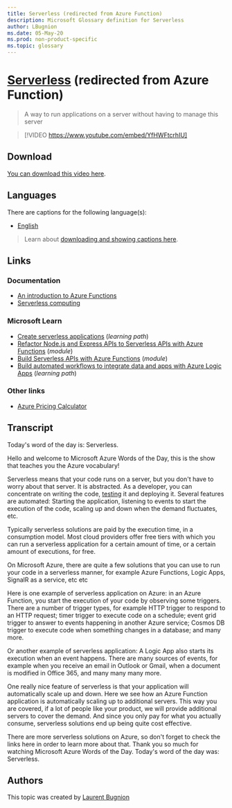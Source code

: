 ```yaml
---
title: Serverless (redirected from Azure Function)
description: Microsoft Glossary definition for Serverless
author: LBugnion
ms.date: 05-May-20
ms.prod: non-product-specific
ms.topic: glossary
---
```


# [Serverless](/glossary/topic/serverless/azure-function) (redirected from Azure Function)

> A way to run applications on a server without having to manage this server

> [!VIDEO https://www.youtube.com/embed/YfHWFtcrhIU]

## Download

[You can download this video here](https://msglossarystore.blob.core.windows.net/videos/serverless.en.mp4).

## Languages

There are captions for the following language(s):

- [English](https://msglossarystore.blob.core.windows.net/captions/serverless.en.en.srt)

> Learn about [downloading and showing captions here](/glossary/captions).

## Links

### Documentation

- [An introduction to Azure Functions](http://gslb.ch/446)
- [Serverless computing](http://gslb.ch/445)

### Microsoft Learn

- [Create serverless applications](http://gslb.ch/441) (*learning path*)
- [Refactor Node.js and Express APIs to Serverless APIs with Azure Functions](http://gslb.ch/442) (*module*)
- [Build Serverless APIs with Azure Functions](http://gslb.ch/443) (*module*)
- [Build automated workflows to integrate data and apps with Azure Logic Apps](http://gslb.ch/444) (*learning path*)

### Other links

- [Azure Pricing Calculator](http://gslb.ch/461)

## Transcript

Today's word of the day is: Serverless.

Hello and welcome to Microsoft Azure Words of the Day, this is the show that teaches you the Azure vocabulary!

Serverless means that your code runs on a server, but you don't have to worry about that server. It is abstracted. As a developer, you can concentrate on writing the code, [testing](/glossary/topic/test/testing) it and deploying it. Several features are automated: Starting the application, listening to events to start the execution of the code, scaling up and down when the demand fluctuates, etc.

Typically serverless solutions are paid by the execution time, in a consumption model. Most cloud providers offer free tiers with which you can run a serverless application for a certain amount of time, or a certain amount of executions, for free.

On Microsoft Azure, there are quite a few solutions that you can use to run your code in a serverless manner, for example Azure Functions, Logic Apps, SignalR as a service, etc etc

Here is one example of serverless application on Azure: in an Azure Function, you start the execution of your code by observing some triggers. There are a number of trigger types, for example HTTP trigger to respond to an HTTP request; timer trigger to execute code on a schedule; event grid trigger to answer to events happening in another Azure service; Cosmos DB trigger to execute code when something changes in a database; and many more.

Or another example of serverless application: A Logic App also starts its execution when an event happens. There are many sources of events, for example when you receive an email in Outlook or Gmail, when a document is modified in Office 365, and many many many more.

One really nice feature of serverless is that your application will automatically scale up and down. Here we see how an Azure Function application is automatically scaling up to additional servers. This way you are covered, if a lot of people like your product, we will provide additional servers to cover the demand. And since you only pay for what you actually consume, serverless solutions end up being quite cost effective.

There are more serverless solutions on Azure, so don't forget to check the links here in order to learn more about that. Thank you so much for watching Microsoft Azure Words of the Day. Today's word of the day was: Serverless.

## Authors

This topic was created by [Laurent Bugnion](http://twitter.com/@LBugnion)
